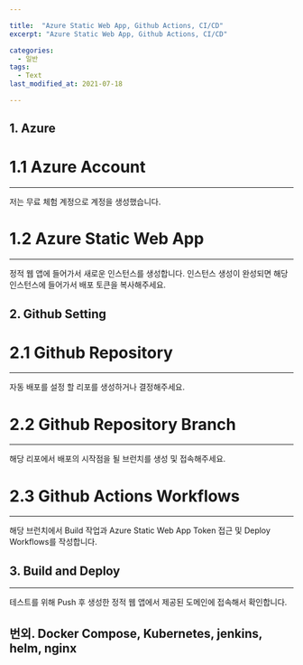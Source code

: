 ```yaml
---

title:  "Azure Static Web App, Github Actions, CI/CD"
excerpt: "Azure Static Web App, Github Actions, CI/CD"

categories:
  - 일반
tags:
  - Text
last_modified_at: 2021-07-18

---
```


## 1. Azure

# 1.1 Azure Account

---

저는 무료 체험 계정으로 계정을 생성했습니다.

# 1.2 Azure Static Web App

---

정적 웹 앱에 들어가서 새로운 인스턴스를 생성합니다.
인스턴스 생성이 완성되면 해당 인스턴스에 들어가서 배포 토큰을 복사해주세요.

## 2. Github Setting

# 2.1 Github Repository

---

자동 배포를 설정 할 리포를 생성하거나 결정해주세요.

# 2.2 Github Repository Branch

---

해당 리포에서 배포의 시작점을 될 브런치를 생성 및 접속해주세요.

# 2.3 Github Actions Workflows 

---

해당 브런치에서 Build 작업과 Azure Static Web App Token 접근 및 Deploy Workflows를 작성합니다.

## 3. Build and Deploy

---

테스트를 위해 Push 후 생성한 정적 웹 앱에서 제공된 도메인에 접속해서 확인합니다.

## 번외. Docker Compose, Kubernetes, jenkins, helm, nginx